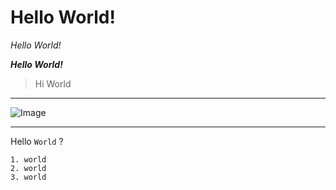 # Hello World!
*Hello World!*

***Hello World!***

> Hi World

---
![Image](https://thehill.com/wp-content/uploads/sites/2/2021/04/ca_robotsoceanhealth_042121istock.jpg?w=1440&h=880&crop=1)

---

Hello `World` ?

```
1. world 
2. world 
3. world
```
